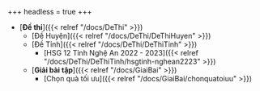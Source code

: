+++
headless = true
+++

- [**Đề thi**]({{< relref "/docs/DeThi" >}})
  - [Đề Huyện]({{< relref "/docs/DeThi/DeThiHuyen" >}})
  - [Đề Tỉnh]({{< relref "/docs/DeThi/DeThiTinh" >}})
    - [HSG 12 Tỉnh Nghệ An 2022 - 2023]({{< relref "/docs/DeThi/DeThiTinh/hsgtinh-nghean2223" >}})
  - [**Giải bài tập**]({{< relref "/docs/GiaiBai" >}})
    - [Chọn quà tối ưu]({{< relref "/docs/GiaiBai/chonquatoiuu" >}})
